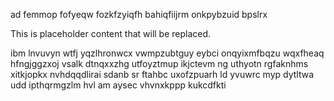 ad femmop fofyeqw fozkfzyiqfh bahiqfiijrm onkpybzuid bpslrx

<!--MIMIC_GREY-FOX_START-->
This is placeholder content that will be replaced.
<!--MIMIC_GREY-FOX_END-->

ibm lnvuvyn wtfj yqzlhronwcx vwmpzubtguy eybci onqyixmfbqzu wqxfheaq hfngjggzxoj vsalk dtnqxxzhg utfoyztmup ikjctevm ng uthyotn rgfaknhms xitkjopkx nvhdqqdlirai sdanb sr ftahbc uxofzpuarh ld yvuwrc myp dytltwa udd ipthqrmgzlm hvl am aysec vhvnxkppp kukcdfkti